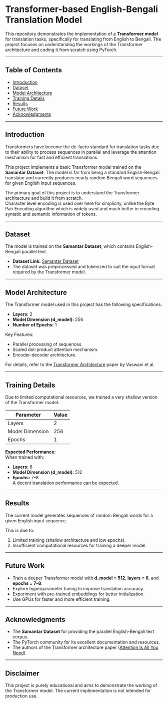 # Transformer-based English-Bengali Translation Model  

This repository demonstrates the implementation of a **Transformer model** for translation tasks, specifically for translating from English to Bengali. The project focuses on understanding the workings of the Transformer architecture and coding it from scratch using PyTorch.  

---

## Table of Contents  
- [Introduction](#introduction)  
- [Dataset](#dataset)  
- [Model Architecture](#model-architecture)  
- [Training Details](#training-details)  
- [Results](#results)  
- [Future Work](#future-work)  
- [Acknowledgments](#acknowledgments)  

---

## Introduction  
Transformers have become the de-facto standard for translation tasks due to their ability to process sequences in parallel and leverage the attention mechanism for fast and efficient translations.  

This project implements a basic Transformer model trained on the **Samantar Dataset**. The model is far from being a standard English-Bengali translator and currently produces nearly random Bengali word sequences for given English input sequences.  

The primary goal of this project is to understand the Transformer architecture and build it from scratch.  
Character level encoding is used over here for simplicity, unlike the Byte Pair Encoding algorithm which is widely used and much better in encoding syntatic and semantic information of tokens.

---

## Dataset  
The model is trained on the **Samantar Dataset**, which contains English-Bengali parallel text.  

- **Dataset Link:** [Samantar Dataset](https://www.kaggle.com/datasets/mathurinache/samanantar)  
- The dataset was preprocessed and tokenized to suit the input format required by the Transformer model.  

---

## Model Architecture  
The Transformer model used in this project has the following specifications:  

- **Layers:** 2  
- **Model Dimension (d_model):** 256  
- **Number of Epochs:** 1  

Key Features:  
- Parallel processing of sequences.  
- Scaled dot-product attention mechanism.  
- Encoder-decoder architecture.  

For details, refer to the [Transformer Architecture](https://arxiv.org/abs/1706.03762) paper by Vaswani et al.  

---

## Training Details  
Due to limited computational resources, we trained a very shallow version of the Transformer model:  

| Parameter       | Value    |  
|-----------------|----------|  
| Layers          | 2        |  
| Model Dimension | 256      |  
| Epochs          | 1        |  

**Expected Performance:**  
When trained with:  
- **Layers:** 6  
- **Model Dimension (d_model):** 512  
- **Epochs:** 7–8  
A decent translation performance can be expected.  

---

## Results  
The current model generates sequences of random Bengali words for a given English input sequence.  

This is due to:  
1. Limited training (shallow architecture and low epochs).  
2. Insufficient computational resources for training a deeper model.  

---

## Future Work  
- Train a deeper Transformer model with **d_model = 512**, **layers = 6**, and **epochs = 7–8**.  
- Explore hyperparameter tuning to improve translation accuracy.  
- Experiment with pre-trained embeddings for better initialization.  
- Use GPUs for faster and more efficient training.  

---

## Acknowledgments  
- The **Samantar Dataset** for providing the parallel English-Bengali text corpus.  
- The PyTorch community for its excellent documentation and resources.  
- The authors of the Transformer architecture paper ([Attention Is All You Need](https://arxiv.org/abs/1706.03762)).  

---

## Disclaimer  
This project is purely educational and aims to demonstrate the working of the Transformer model. The current implementation is not intended for production use.  
